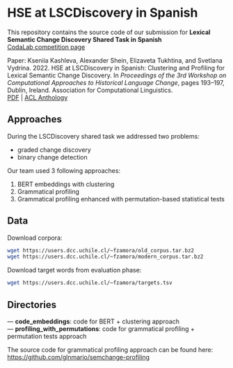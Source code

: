 # HSE at LSCDiscovery in Spanish
This repository contains the source code of our submission for **Lexical Semantic Change Discovery Shared Task in Spanish**<br>
[CodaLab competition page](https://codalab.lisn.upsaclay.fr/competitions/2243)

Paper: Kseniia Kashleva, Alexander Shein, Elizaveta Tukhtina, and Svetlana Vydrina. 2022. HSE at LSCDiscovery in Spanish: Clustering and Profiling for Lexical Semantic Change Discovery. In _Proceedings of the 3rd Workshop on Computational Approaches to Historical Language Change_, pages 193–197, Dublin, Ireland. Association for Computational Linguistics.<br>
[PDF](https://aclanthology.org/2022.lchange-1.21.pdf) | [ACL Anthology](https://aclanthology.org/2022.lchange-1.21/)

## Approaches
During the LSCDiscovery shared task we addressed two problems: 
- graded change discovery 
- binary change detection

Our team used 3 following approaches:
1. BERT embeddings with clustering
2. Grammatical profiling
3. Grammatical profiling enhanced with permutation-based statistical tests

## Data

Download corpora:
```bash
wget https://users.dcc.uchile.cl/~fzamora/old_corpus.tar.bz2
wget https://users.dcc.uchile.cl/~fzamora/modern_corpus.tar.bz2
```
Download target words from evaluation phase:
```bash
wget https://users.dcc.uchile.cl/~fzamora/targets.tsv
```

## Directories

— **code_embeddings**: code for BERT + clustering approach<br>
— **profiling_with_permutations**: code for grammatical profiling + permutation tests approach<br>

The source code for grammatical profiling approach can be found here:<br>
https://github.com/glnmario/semchange-profiling
